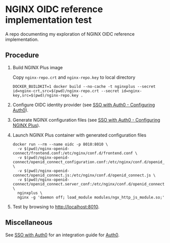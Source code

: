 # NGINX OIDC reference implementation test

A repo documenting my exploration of NGINX OIDC reference implementation.

## Procedure
1. Build NGINX Plus image

    Copy `nginx-repo.crt` and `nginx-repo.key` to local directory
    ```
    DOCKER_BUILDKIT=1 docker build --no-cache -t nginxplus --secret id=nginx-crt,src=$(pwd)/nginx-repo.crt --secret id=nginx-key,src=$(pwd)/nginx-repo.key .
    ```
1. Configure OIDC identity provider (see [SSO with Auth0 - Configuring Auth0](docs/sso-with-auth0.md#configuring-auth0)).
1. Generate NGINX configuration files (see [SSO with Auth0 - Configuring NGINX Plus](docs/sso-with-auth0.md#configuring-nginx-plus)).
1. Launch NGINX Plus container with generated configuration files
    ```
    docker run --rm --name oidc -p 8010:8010 \
      -v $(pwd)/nginx-openid-connect/frontend.conf:/etc/nginx/conf.d/frontend.conf \
      -v $(pwd)/nginx-openid-connect/openid_connect_configuration.conf:/etc/nginx/conf.d/openid_connect_configuration.conf \
      -v $(pwd)/nginx-openid-connect/openid_connect.js:/etc/nginx/conf.d/openid_connect.js \
      -v $(pwd)/nginx-openid-connect/openid_connect.server_conf:/etc/nginx/conf.d/openid_connect.server_conf \
      nginxplus \
      nginx -g 'daemon off; load_module modules/ngx_http_js_module.so;'
    ```
1. Test by browsing to [http://localhost:8010](http://localhost:8010).

## Miscellaneous

See [SSO with Auth0](docs/sso-with-auth0.md) for an integration guide for [Auth0](https://auth0.com/).
